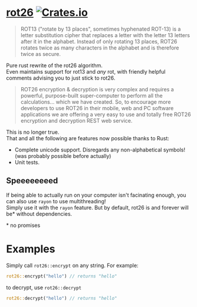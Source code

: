 # [rot26](http://rot26.org/) [![Crates.io](https://img.shields.io/crates/v/rot26.svg)]()

> ROT13 ("rotate by 13 places", sometimes hyphenated ROT-13) is a letter substitution cipher that replaces a letter with the letter 13 letters after it in the alphabet.
> Instead of only rotating 13 places, ROT26 rotates twice as many characters in the alphabet and is therefore twice as secure.

Pure rust rewrite of the rot26 algorithm.  
Even maintains support for rot13 and *any* rot, with friendly helpful comments advising you to just stick to rot26.

> ROT26 encryption & decryption is very complex and requires a powerful, purpose-built super-computer to perform all the calculations... which we have created.
> So, to encourage more developers to use ROT26 in their mobile, web and PC software applications we are offering a very easy to use and totally free ROT26 encryption and decryption REST web service.

This is no longer true.  
That and all the following are features now possible thanks to Rust:

 - Complete unicode support. Disregards any non-alphabetical symbols! (was probably possible before actually)
 - Unit tests.

## Speeeeeeeed

If being able to actually run on your computer isn't facinating enough, you can also use `rayon` to use multithreading!  
Simply use it with the `rayon` feature. But by default, rot26 is and forever will be\* without dependencies.

\* no promises

# Examples

Simply call `rot26::encrypt` on any string. For example:

```Rust
rot26::encrypt("hello") // returns "hello"
```

to decrypt, use `rot26::decrypt`

```Rust
rot26::decrypt("hello") // returns "hello"
```
